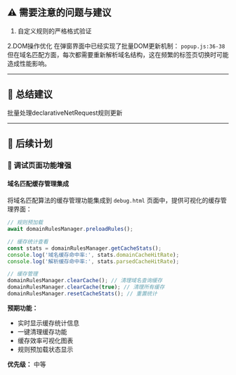## ⚠️ 需要注意的问题与建议

1. 自定义规则的严格格式验证

2.DOM操作优化
在弹窗界面中已经实现了批量DOM更新机制： `popup.js:36-38`
但在域名匹配方面，每次都需要重新解析域名结构，这在频繁的标签页切换时可能造成性能影响。

---

## 📌 总结建议

批量处理declarativeNetRequest规则更新


---

## 📝 后续计划

### 🔧 调试页面功能增强

#### 域名匹配缓存管理集成
将域名匹配算法的缓存管理功能集成到 `debug.html` 页面中，提供可视化的缓存管理界面：

```javascript
// 规则预加载
await domainRulesManager.preloadRules();

// 缓存统计查看
const stats = domainRulesManager.getCacheStats();
console.log('域名缓存命中率:', stats.domainCacheHitRate);
console.log('解析缓存命中率:', stats.parsedCacheHitRate);

// 缓存管理
domainRulesManager.clearCache(); // 清理域名查询缓存
domainRulesManager.clearCache(true); // 清理所有缓存
domainRulesManager.resetCacheStats(); // 重置统计
```

**预期功能：**
- 实时显示缓存统计信息
- 一键清理缓存功能
- 缓存效率可视化图表
- 规则预加载状态显示

**优先级：** 中等